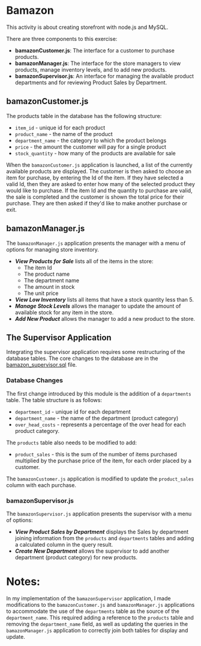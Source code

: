 # Bamazon

This activity is about creating storefront with node.js and MySQL.

There are three components to this exercise:

- **bamazonCustomer.js**: The interface for a customer to purchase products.
- **bamazonManager.js**: The interface for the store managers to view products, manage inventory levels, and to add new products.
- **bamazonSupervisor.js**: An interface for managing the available product departments and for reviewing Product Sales by Department.

## bamazonCustomer.js

The products table in the database has the following structure:

- `item_id` - unique id for each product
- `product_name` - the name of the product
- `department_name` - the category to which the product belongs
- `price` - the amount the customer will pay for a single product
- `stock_quantity` - how many of the products are available for sale

When the `bamazonCustomer.js` application is launched, a list of the currently available products are displayed. The customer is then asked to choose an item for purchase, by entering the Id of the item. If they have selected a valid Id, then they are asked to enter how many of the selected product they would like to purchase. If the item Id and the quantity to purchase are valid, the sale is completed and the customer is shown the total price for their purchase. They are then asked if they'd like to make another purchase or exit.

## bamazonManager.js

The `bamazonManager.js` application presents the manager with a menu of options for managing store inventory.

- **_View Products for Sale_** lists all of the items in the store:
  - The item Id
  - The product name
  - The department name
  - The amount in stock
  - The unit price
- **_View Low Inventory_** lists all items that have a stock quantity less than 5.
- **_Manage Stock Levels_** allows the manager to update the amount of available stock for any item in the store.
- **_Add New Product_** allows the manager to add a new product to the store.

## The Supervisor Application

Integrating the supervisor application requires some restructuring of the database tables. The core changes to the database are in the [bamazon_supervisor.sql](bamazon_supervisor.sql) file.

### Database Changes

The first change introduced by this module is the addition of a `departments` table. The table structure is as follows:

- `department_id` - unique id for each department
- `department_name` - the name of the department (product category)
- `over_head_costs` - represents a percentage of the over head for each product category.

The `products` table also needs to be modified to add:

- `product_sales` - this is the sum of the number of items purchased multiplied by the purchase price of the item, for each order placed by a customer.

The `bamazonCustomer.js` application is modified to update the `product_sales` column with each purchase.

### bamazonSupervisor.js

The `bamazonSupervisor.js` application presents the supervisor with a menu of options:

- **_View Product Sales by Department_** displays the Sales by department joining information from the `products` and `departments` tables and adding a calculated column in the query result.
- **_Create New Department_** allows the supervisor to add another department (product category) for new products.

# Notes:

In my implementation of the `bamazonSupervisor` application, I made modifications to the `bamazonCustomer.js` and `bamazonManager.js` applications to accommodate the use of the `departments` table as the source of the `department_name`. This required adding a reference to the `products` table and removing the `department_name` field, as well as updating the queries in the `bamazonManager.js` application to correctly join both tables for display and update.
